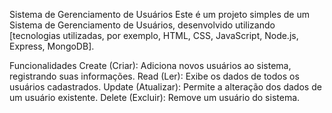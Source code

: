 Sistema de Gerenciamento de Usuários
Este é um projeto simples de um Sistema de Gerenciamento de Usuários, desenvolvido utilizando [tecnologias utilizadas, por exemplo, HTML, CSS, JavaScript, Node.js, Express, MongoDB].

Funcionalidades
Create (Criar): Adiciona novos usuários ao sistema, registrando suas informações.
Read (Ler): Exibe os dados de todos os usuários cadastrados.
Update (Atualizar): Permite a alteração dos dados de um usuário existente.
Delete (Excluir): Remove um usuário do sistema.
